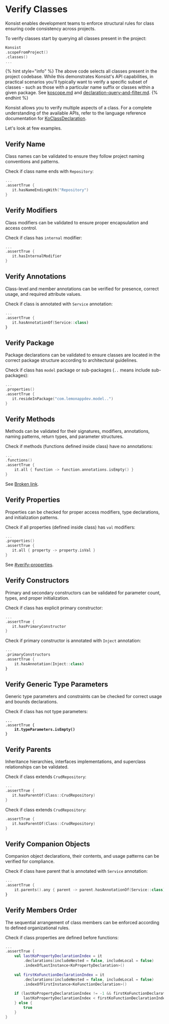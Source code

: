 # Verify Classes

Konsist enables development teams to enforce structural rules for class ensuring code consistency across projects.

To verify classes start by querying all classes present in the project:

```kotlin
Konsist
.scopeFromProject()
.classes()
...
```

{% hint style="info" %}
The above code selects all classes present in the project codebase. While this demonstrates Konsist's API capabilities, in practical scenarios you'll typically want to verify a specific subset of classes - such as those with a particular name suffix or classes within a given package. See [koscope.md](../writing-tests/koscope.md "mention") and [declaration-query-and-filter.md](../writing-tests/declaration-query-and-filter.md "mention").&#x20;
{% endhint %}

Konsist allows you to verify multiple aspects of a class. For a complete understanding of the available APIs, refer to the language reference documentation for [KoClassDeclaration](https://lemonappdev.github.io/konsist/-konsist%200.17.0/com.lemonappdev.konsist.api.declaration/-ko-class-declaration/index.html).

Let's look at few examples.

## Verify Name

Class names can be validated to ensure they follow project naming conventions and patterns.

Check if class name ends with `Repository`:

```kotlin
...
.assertTrue {
   it.hasNameEndingWith("Repository")
}
```

## Verify Modifiers

Class modifiers can be validated to ensure proper encapsulation and access control.

Check if class has `internal` modifier:

```kotlin
...
.assertTrue {
   it.hasInternalModifier
}
```

## Verify Annotations

Class-level and member annotations can be verified for presence, correct usage, and required attribute values.

Check if class is annotated with `Service` annotation:

```kotlin
...
.assertTrue {
   it.hasAnnotationOf(Service::class)
}
```

## Verify Package

Package declarations can be validated to ensure classes are located in the correct package structure according to architectural guidelines.

Check if class has `model` package or sub-packages (`..` means include sub-packages):

```kotlin
...
.properties()
.assertTrue {
   it.resideInPackage("com.lemonappdev.model..")
}
```

## Verify Methods

Methods can be validated for their signatures, modifiers, annotations, naming patterns, return types, and parameter structures.

Check if methods (functions defined inside class) have no annotations:

```kotlin
...
.functions()
.assertTrue {
    it.all { function -> function.annotations.isEmpty() }
}
```

See [Broken link](broken-reference "mention").

## Verify Properties

Properties can be checked for proper access modifiers, type declarations, and initialization patterns.

Check if all properties (defined inside class) has `val` modifiers:

```kotlin
...
.properties()
.assertTrue {
   it.all { property -> property.isVal }
}
```

See [#verify-properties](verify-classes.md#verify-properties "mention").

## Verify Constructors

Primary and secondary constructors can be validated for parameter count, types, and proper initialization.

Check if class has explicit primary constructor:

```kotlin
...
.assertTrue {
   it.hasPrimaryConstructor
}
```

Check if primary constructor is annotated with `Inject` annotation:

```kotlin
...
.primaryConstructors
.assertTrue {
    it.hasAnnotation(Inject::class)
}
```

## Verify Generic Type Parameters

Generic type parameters and constraints can be checked for correct usage and bounds declarations.

Check if class has not type parameters:

<pre class="language-kotlin"><code class="lang-kotlin">...
.assertTrue {
<strong>    it.typeParameters.isEmpty()
</strong>}
</code></pre>

## Verify Parents

Inheritance hierarchies, interfaces implementations, and superclass relationships can be validated.

Check if class extends `CrudRepository`:

```kotlin
...
.assertTrue {
   it.hasParentOf(Class::CrudRepository)
}
```

Check if class extends `CrudRepository`:

```kotlin
.assertTrue {
   it.hasParentOf(Class::CrudRepository)
}
```

## Verify Companion Objects

Companion object declarations, their contents, and usage patterns can be verified for compliance.

Check if class have parent that is annotated with `Service` annotation:

```kotlin
...
.assertTrue {
    it.parents().any { parent -> parent.hasAnnotationOf(Service::class) }
}
```

## Verify Members Order

The sequential arrangement of class members can be enforced according to defined organizational rules.

Check if class properties are defined before functions:

```kotlin
...
.assertTrue {
    val lastKoPropertyDeclarationIndex = it
        .declarations(includeNested = false, includeLocal = false)
        .indexOfLastInstance<KoPropertyDeclaration>()
    
    val firstKoFunctionDeclarationIndex = it
        .declarations(includeNested = false, includeLocal = false)
        .indexOfFirstInstance<KoFunctionDeclaration>()
    
    if (lastKoPropertyDeclarationIndex != -1 && firstKoFunctionDeclarationIndex != -1) {
        lastKoPropertyDeclarationIndex < firstKoFunctionDeclarationIndex
    } else {
        true
    }
}
```





